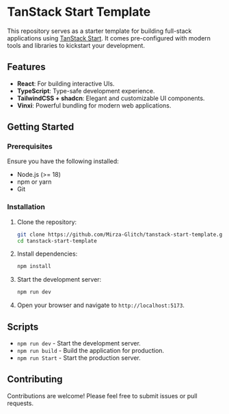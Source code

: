 # TanStack Start Template

This repository serves as a starter template for building full-stack applications using [TanStack Start](https://tanstack.com/start). It comes pre-configured with modern tools and libraries to kickstart your development.

## Features

- **React**: For building interactive UIs.
- **TypeScript**: Type-safe development experience.
- **TailwindCSS + shadcn**: Elegant and customizable UI components.
- **Vinxi**: Powerful bundling for modern web applications.

## Getting Started

### Prerequisites

Ensure you have the following installed:

- Node.js (>= 18)
- npm or yarn
- Git

### Installation

1. Clone the repository:

   ```bash
   git clone https://github.com/Mirza-Glitch/tanstack-start-template.git
   cd tanstack-start-template
   ```

2. Install dependencies:

   ```bash
   npm install
   ```

3. Start the development server:

   ```bash
   npm run dev
   ```

4. Open your browser and navigate to `http://localhost:5173`.

## Scripts

- `npm run dev` - Start the development server.
- `npm run build` - Build the application for production.
- `npm run Start` - Start the production server.

## Contributing

Contributions are welcome! Please feel free to submit issues or pull requests.
